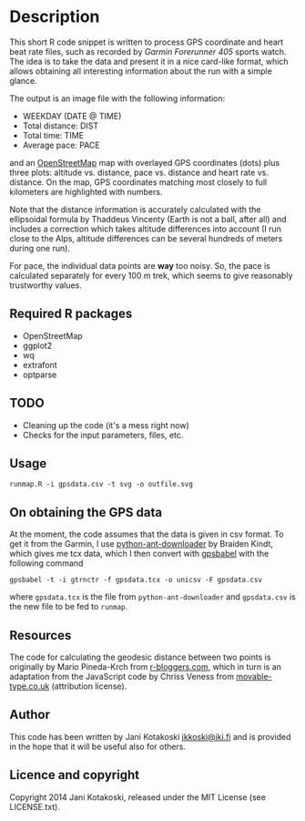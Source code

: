 # Description

This short R code snippet is written to process GPS coordinate and heart beat
rate files, such as recorded by *Garmin Forerunner 405* sports watch. The idea
is to take the data and present it in a nice card-like format, which allows
obtaining all interesting information about the run with a simple glance.

The output is an image file with the following information:

- WEEKDAY (DATE @ TIME)
- Total distance: DIST
- Total time: TIME
- Average pace: PACE

and an [OpenStreetMap][OSM] map with overlayed GPS coordinates (dots) plus
three plots: altitude vs. distance, pace vs. distance and heart rate vs.
distance.  On the map, GPS coordinates matching most closely to full kilometers
are highlighted with numbers.

Note that the distance information is accurately calculated with the ellipsoidal
formula by Thaddeus Vincenty (Earth is not a ball, after all) and includes a
correction which takes altitude differences into account (I run close to the
Alps, altitude differences can be several hundreds of meters during one run).

For pace, the individual data points are **way** too noisy. So, the pace is
calculated separately for every 100 m trek, which seems to give reasonably
trustworthy values.

## Required R packages

- OpenStreetMap
- ggplot2
- wq
- extrafont
- optparse

## TODO

- Cleaning up the code (it's a mess right now)
- Checks for the input parameters, files, etc.

## Usage

`runmap.R -i gpsdata.csv -t svg -o outfile.svg`

## On obtaining the GPS data

At the moment, the code assumes that the data is given in csv format. To get it
from the Garmin, I use
[python-ant-downloader][PAD] by
Braiden Kindt, which gives me tcx data, which I then convert with
[gpsbabel][GPSBABEL] with the following command

`gpsbabel -t -i gtrnctr -f gpsdata.tcx -o unicsv -F gpsdata.csv`

where `gpsdata.tcx` is the file from `python-ant-downloader` and `gpsdata.csv` is the
new file to be fed to `runmap`.

## Resources

The code for calculating the geodesic distance between two points is originally
by Mario Pineda-Krch from [r-bloggers.com][R1], which in turn is an adaptation
from the JavaScript code by Chriss Veness from [movable-type.co.uk][R2]
(attribution license).

## Author

This code has been written by Jani Kotakoski <jkkoski@iki.fi> and is provided
in the hope that it will be useful also for others.

## Licence and copyright

Copyright 2014 Jani Kotakoski, released under the MIT License (see LICENSE.txt).

[PAD]: https://github.com/braiden/python-ant-downloader
[GPSBABEL]: http://www.gpsbabel.org/
[OSM]: http://www.openstreetmap.org/
[R1]:  http://www.r-bloggers.com/great-circle-distance-calculations-in-r/
[R2]:  http://www.movable-type.co.uk/scripts/latlong-vincenty.html

